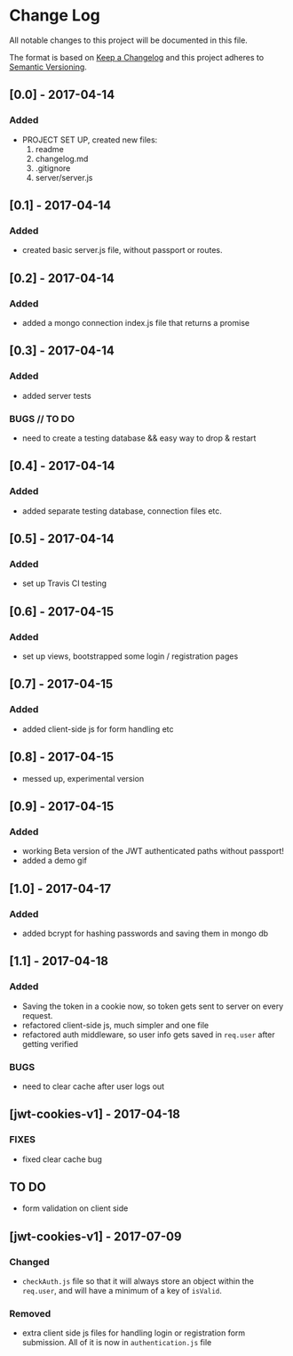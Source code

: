 # Change Log
All notable changes to this project will be documented in this file.

The format is based on [Keep a Changelog](http://keepachangelog.com/)
and this project adheres to [Semantic Versioning](http://semver.org/).


## [0.0] - 2017-04-14
### Added
- PROJECT SET UP, created new files:
  1. readme
  2. changelog.md
  3. .gitignore
  4. server/server.js

## [0.1] - 2017-04-14
### Added
- created basic server.js file, without passport or routes.

## [0.2] - 2017-04-14
### Added
- added a mongo connection index.js file that returns a promise

## [0.3] - 2017-04-14
### Added
- added server tests
### BUGS // TO DO
- need to create a testing database && easy way to drop & restart

## [0.4] - 2017-04-14
### Added
- added separate testing database, connection files etc.

## [0.5] - 2017-04-14
### Added
- set up Travis CI testing

## [0.6] - 2017-04-15
### Added
- set up views, bootstrapped some login / registration pages

## [0.7] - 2017-04-15
### Added
- added client-side js for form handling etc

## [0.8] - 2017-04-15
- messed up, experimental version

## [0.9] - 2017-04-15
### Added
- working Beta version of the JWT authenticated paths without passport!
- added a demo gif

## [1.0] - 2017-04-17
### Added
- added bcrypt for hashing passwords and saving them in mongo db

## [1.1] - 2017-04-18
### Added
- Saving the token in a cookie now, so token gets sent to server on every request.
- refactored client-side js, much simpler and one file
- refactored auth middleware, so user info gets saved in `req.user` after getting verified
### BUGS
- need to clear cache after user logs out

## [jwt-cookies-v1] - 2017-04-18
### FIXES
- fixed clear cache bug
## TO DO
- form validation on client side


## [jwt-cookies-v1] - 2017-07-09
### Changed
- `checkAuth.js` file so that it will always store an object within the  `req.user`, and will have a minimum of a key of `isValid`.

### Removed
- extra client side js files for handling login or registration form submission. All of it is now in `authentication.js` file
